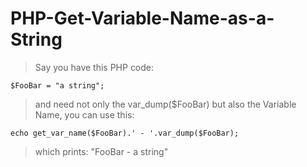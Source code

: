 # PHP-Get-Variable-Name-as-a-String

> Say you have this PHP code:

    $FooBar = "a string";

> and need not only the var_dump($FooBar) but also the Variable Name, you can use this:

    echo get_var_name($FooBar).' - '.var_dump($FooBar);

> which prints: "FooBar - a string"
